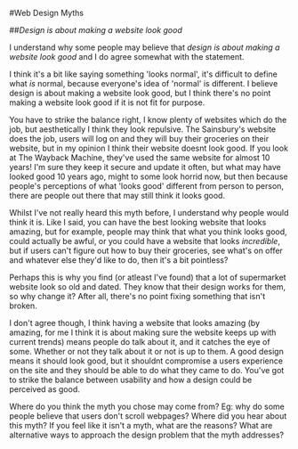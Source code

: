 #Web Design Myths

##_Design is about making a website look good_

I understand why some people may believe that _design is about making a website look good_ and I do agree somewhat with the statement. 

I think it's a bit like saying something 'looks normal', it's difficult to define what _is_ normal, because everyone's idea of 'normal' is different. I believe design is about making a website look good, but I think there's no point making a website look good if it is not fit for purpose.

You have to strike the balance right, I know plenty of websites which do the job, but aesthetically I think they look repulsive. The Sainsbury's website does the job, users will log on and they will buy their groceries on their website, but in my opinion I think their website doesnt look good. If you look at The Wayback Machine, they've used the same website for almost 10 years! I'm sure they keep it secure and update it often, but what may have looked good 10 years ago, might to some look horrid now, but then because people's perceptions of what 'looks good' different from person to person, there are people out there that may still think it looks good.

Whilst I've not really heard this myth before, I understand why people would think it is. Like I said, you can have the best looking website that looks amazing, but for example, people may think that what you think looks good, could actually be awful, or you could have a website that looks _incredible_, but if users can't figure out how to buy their groceries, see what's on offer and whatever else they'd like to do, then it's a bit pointless?

Perhaps this is why you find (or atleast I've found) that a lot of supermarket website look so old and dated. They know that their design works for them, so why change it? After all, there's no point fixing something that isn't broken.

I don't agree though, I think having a website that looks amazing (by amazing, for me I think it is about making sure the website keeps up with current trends) means people do talk about it, and it catches the eye of some. Whether or not they talk about it or not is up to them. A good design means it should look good, but it shouldnt compromise a users experience on the site and they should be able to do what they came to do. You've got to strike the balance between usability and how a design could be perceived as good.





Where do you think the myth you chose may come from? Eg: why do some people believe that users don't scroll webpages?
Where did you hear about this myth?
If you feel like it isn't a myth, what are the reasons?
What are alternative ways to approach the design problem that the myth addresses?